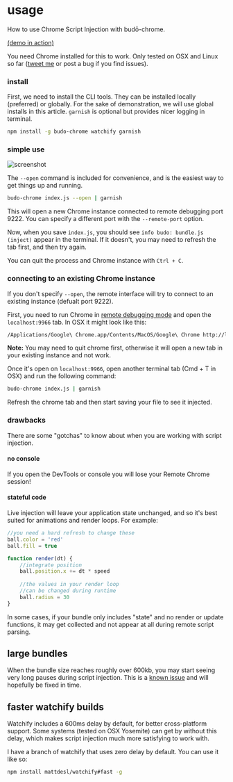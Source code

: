 # usage

How to use Chrome Script Injection with budō-chrome.

[(demo in action)](https://www.youtube.com/watch?v=cfgeN3G_Gl0)

You need Chrome installed for this to work. Only tested on OSX and Linux so far ([tweet me](https://twitter.com/mattdesl) or post a bug if you find issues). 

### install

First, we need to install the CLI tools. They can be installed locally (preferred) or globally. For the sake of demonstration, we will use global installs in this article. `garnish` is optional but provides nicer logging in terminal.

```sh
npm install -g budo-chrome watchify garnish
```

### simple use

![screenshot](http://i.imgur.com/LJP7d9I.png)

The `--open` command is included for convenience, and is the easiest way to get things up and running.

```sh
budo-chrome index.js --open | garnish
```

This will open a new Chrome instance connected to remote debugging port 9222. You can specify a different port with the `--remote-port` option.

Now, when you save `index.js`, you should see `info budo: bundle.js (inject)` appear in the terminal. If it doesn't, you may need to refresh the tab first, and then try again.

You can quit the process and Chrome instance with `Ctrl + C`.

### connecting to an existing Chrome instance

If you don't specify `--open`, the remote interface will try to connect to an existing instance (defualt port 9222). 

First, you need to run Chrome in [remote debugging mode](http://www.chromium.org/developers/how-tos/run-chromium-with-flags) and open the `localhost:9966` tab. In OSX it might look like this:

```sh
/Applications/Google\ Chrome.app/Contents/MacOS/Google\ Chrome http://localhost:9966/ --remote-debugging-port=9222
```

**Note:** You may need to quit chrome first, otherwise it will open a new tab in your existing instance and not work.

Once it's open on `localhost:9966`, open another terminal tab (Cmd + T in OSX) and run the following command:

```sh
budo-chrome index.js | garnish
```

Refresh the chrome tab and then start saving your file to see it injected.

### drawbacks

There are some "gotchas" to know about when you are working with script injection.

#### no console

If you open the DevTools or console you will lose your Remote Chrome session! 

#### stateful code

Live injection will leave your application state unchanged, and so it's best suited for animations and render loops. For example:

```js
//you need a hard refresh to change these
ball.color = 'red'
ball.fill = true

function render(dt) {
    //integrate position
    ball.position.x += dt * speed
    
    //the values in your render loop
    //can be changed during runtime
    ball.radius = 30
}
```

In some cases, if your bundle only includes "state" and no render or update functions, it may get collected and not appear at all during remote script parsing. 

## large bundles

When the bundle size reaches roughly over 600kb, you may start seeing very long pauses during script injection. This is a [known issue](https://code.google.com/p/v8/issues/detail?id=3894&q=liveedit&colspec=ID%20Type%20Status%20Priority%20Owner%20Summary%20HW%20OS%20Area%20Stars) and will hopefully be fixed in time. 

## faster watchify builds

Watchify includes a 600ms delay by default, for better cross-platform support. Some systems (tested on OSX Yosemite) can get by without this delay, which makes script injection much more satisfying to work with.

I have a branch of watchify that uses zero delay by default. You can use it like so:

```sh
npm install mattdesl/watchify#fast -g
```